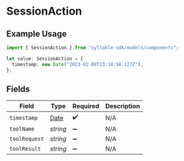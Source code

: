 # SessionAction

## Example Usage

```typescript
import { SessionAction } from "syllable-sdk/models/components";

let value: SessionAction = {
  timestamp: new Date("2023-02-08T23:14:58.127Z"),
};
```

## Fields

| Field                                                                                         | Type                                                                                          | Required                                                                                      | Description                                                                                   |
| --------------------------------------------------------------------------------------------- | --------------------------------------------------------------------------------------------- | --------------------------------------------------------------------------------------------- | --------------------------------------------------------------------------------------------- |
| `timestamp`                                                                                   | [Date](https://developer.mozilla.org/en-US/docs/Web/JavaScript/Reference/Global_Objects/Date) | :heavy_check_mark:                                                                            | N/A                                                                                           |
| `toolName`                                                                                    | *string*                                                                                      | :heavy_minus_sign:                                                                            | N/A                                                                                           |
| `toolRequest`                                                                                 | *string*                                                                                      | :heavy_minus_sign:                                                                            | N/A                                                                                           |
| `toolResult`                                                                                  | *string*                                                                                      | :heavy_minus_sign:                                                                            | N/A                                                                                           |